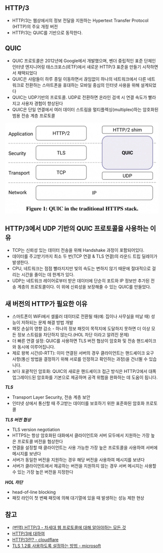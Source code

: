 ## HTTP/3
- HTTP/3는 웹상에서의 정보 전달을 지원하는 Hypertext Transfer Protocol (HTTP)의 주요 개정 버전
- HTTP/3는 QUIC를 기반으로 동작한다.

## QUIC
- QUIC 프로토콜은 2012년에 Google에서 개발했으며, 벤더 중립적인 표준 단체인 인터넷 엔지니어링 태스크포스(IETF)에서 새로운 HTTP/3 표준을 만들기 시작하면서 채택되었다
- QUIC은 사람들이 하루 종일 이동하면서 끊임없이 하나의 네트워크에서 다른 네트워크로 전환하는 스마트폰을 휴대하는 모바일 중심의 인터넷 사용을 위해 설계되었다
- QUIC는 UDP기반의 프로토콜. UDP로 전환하면 온라인 검색 시 연결 속도가 빨라지고 사용자 경험이 향상된다
- QUIC은 단일 연결에서 여러 데이터 스트림을 멀티플렉싱(multiplex)하는 암호화된 범용 전송 계층 프로토콜

![http3-stack](./images/http3-stack.png)

## HTTP/3에서 UDP 기반의 QUIC 프로토콜을 사용하는 이유
- TCP는 신뢰성 있는 데이터 전송을 위해 Handshake 과정이 포함되어있다.
- 데이터를 주고받기까지 최소 두 번(TCP 연결 & TLS 연결)의 라운드 트립 딜레이가 발생한다.
- CPU, 네트워크는 점점 빨라지지만 빛의 속도는 변하지 않기 때문에 절대적으로 걸리는 시간을 줄이는 데 한계가 있다.
- UDP는 네트워크 레이어로부터 받은 데이터에 단순히 포트와 IP 정보만 추가된 전송 계층의 프로토콜이다. 이 위에 신뢰성을 보장해줄 수 있는 QUIC를 만들었다.

## 새 버전의 HTTP가 필요한 이유
- 스마트폰이 WiFi에서 셀룰러 데이터로 전환될 때(예: 집이나 사무실을 떠날 때) 성능이 저하되는 문제 해결 방법 개발
- 패킷 손실의 영향 감소 - 하나의 정보 패킷이 목적지에 도달하지 못하면 더 이상 모든 정보 스트림을 차단하지 않는다.(HOL 차단 이라고 알려진 문제)
- 더 빠른 연결 설정: QUIC를 사용하면 TLS 버전 협상이 암호화 및 전송 핸드셰이크와 동시에 이루어집니다.
- 제로 왕복 시간(0-RTT): 이미 연결된 서버의 경우 클라이언트는 핸드셰이크 요구 사항(통신 방법을 결정하기 위해 서로를 인정하고 확인하는 과정)을 건너뛸 수 있습니다.
- 보다 포괄적인 암호화: QUIC의 새로운 핸드셰이크 접근 방식은 HTTP/2에서 대폭 업그레이드된 암호화를 기본으로 제공하며 공격 위험을 완화하는 데 도움이 됩니다.

***TLS***
- Transport Layer Security, 전송 계층 보안
- 인터넷 상에서 통신할 때 주고받는 데이터를 보호하기 위한 표준화된 암호화 프로토콜

***TLS 버전 협상***
- TLS version negotiation
- HTTPS는 항상 암호화된 대화에서 클라이언트와 서버 모두에서 지원하는 가장 높은 프로토콜 버전을 협상한다
- 연결을 설정할 때 클라이언트는 사용 가능한 가장 높은 프로토콜을 사용하여 서버에 메시지를 보낸다
- 서버가 동일한 버전을 지원하는 경우 해당 버전을 사용하여 메시지를 보낸다
- 서버가 클라이언트에서 제공하는 버전을 지원하지 않는 경우 서버 메시지는 사용할 수 있는 가장 높은 버전을 지정한다

***HOL 차단***
- head-of-line blocking
- 패킷 라인이 첫 번째 패킷에 의해 대기열에 있을 때 발생하는 성능 제한 현상

## 참고
- [(번역) HTTP/3 - 차세대 웹 프로토콜에 대해 알아야하는 모든 것](https://velog.io/@sehyunny/everthing-you-need-to-know-about-http3)
- [HTTP/3에 대하여](https://changhoi.kim/posts/network/about-http3/)
- [HTTP/3란? - cloudflare](https://www.cloudflare.com/ko-kr/learning/performance/what-is-http3/)
- [TLS 1.2를 사용하도록 설정하는 방법 - microsoft](https://learn.microsoft.com/ko-kr/mem/configmgr/core/plan-design/security/enable-tls-1-2)
